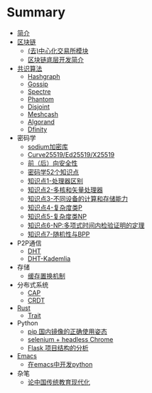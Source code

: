 # Summary

* [简介](README.md)
* [区块链](blockchain/README.md)
  * [(去)中心化交易所模块](blockchain/exchanges.md)
  * [区块链底层开发简介](blockchain/blockchain_dev.md)
* [共识算法](consensus/README.md)
  * [Hashgraph](consensus/hashgraph.md)
  * [Gossip](consensus/gossip.md)
  * [Spectre](consensus/spectre.md)
  * [Phantom](consensus/phantom.md)
  * [Disjoint](consensus/disjoint.md)
  * [Meshcash](consensus/meshcash.md)
  * [Algorand](consensus/algorand.md)
  * [Dfinity](consensus/dfinity.md)
* 密码学
  * [sodium加密库](cryptography/sodium.md)
  * [Curve25519/Ed25519/X25519](cryptography/25519.md)
  * [前（后）向安全性](cryptography/forward_backward_secrecy.md)
  * [密码学52个知识点](cryptography/52_things_cryptography.md)
  * [知识点1-处理器区别](cryptography/things_1.md)
  * [知识点2-多核和矢量处理器](cryptography/things_2.md)
  * [知识点3-不同设备的计算和存储能力](cryptography/things_3.md)
  * [知识点4-复杂度类P](cryptography/things_4.md)
  * [知识点5-复杂度类NP](cryptography/things_5.md)
  * [知识点6-NP:多项式时间内检验证明的定理](cryptography/things_6.md)
  * [知识点7-随机性与BPP](cryptography/things_7.md)
* P2P通信
  * [DHT](P2P/dht.md)
  * [DHT-Kademlia](P2P/kademlia.md)
* 存储
  * [缓存置换机制](db/cache_replacement_policies.md)
* 分布式系统
  * [CAP](distributed/cap.md)
  * [CRDT](distributed/crdt.md)
* [Rust](rust/README.md)
  * [Trait](rust/trait.md)
* Python
  * [pip 国内镜像的正确使用姿态](python/pip-mirrors.md)
  * [selenium + headless Chrome](python/selenium_chrome.md)
  * [Flask 项目结构的分析](python/flask-dir.md)
* [Emacs](emacs/README.md)
  * [在emacs中开发python](emacs/emacs_love_python.md)
* 杂笔
  * [论中国传统教育现代化](thinking/nowadays-education-of-classic-book-in-china.md)
